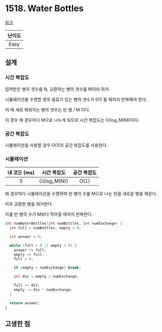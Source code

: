 # 1518. Water Bottles

[링크](https://leetcode.com/problems/water-bottles/description/)

| 난이도 |
| :----: |
|  Easy  |

## 설계

### 시간 복잡도

입력받은 병의 갯수를 N, 교환하는 병의 갯수를 M이라 하자.

시뮬레이션을 수행할 경우 음료가 있는 병의 갯수가 0이 될 때까지 반복해야 한다.

이 때 새로 채워지는 병의 갯수는 빈 병 / M 이다.

이 경우 매 경우마다 M으로 나누게 되므로 시간 복잡도는 O(log_M(N))이다.

### 공간 복잡도

시뮬레이션을 사용할 경우 O(1)의 공간 복잡도를 사용한다.

### 시뮬레이션

| 내 코드 (ms) | 시간 복잡도 | 공간 복잡도 |
| :----------: | :---------: | :---------: |
|      3       | O(log_M(N)) |    O(1)     |

매 경우마다 시뮬레이션을 수행하며 빈 병의 수를 M으로 나눈 만큼 새로운 병을 채운다.

이후 교환한 병을 제거한다.

이를 빈 병의 수가 M보다 작아질 때까지 반복한다.

```cpp
int numWaterBottles(int numBottles, int numExchange) {
  int full = numBottles, empty = 0;

  int answer = 0;

  while (full > 0 || empty > 0) {
    answer += full;
    empty += full;
    full = 0;

    if (empty < numExchange) break;

    int div = empty / numExchange;

    full += div;
    empty -= div * numExchange;
  }

  return answer;
}
```

## 고생한 점
